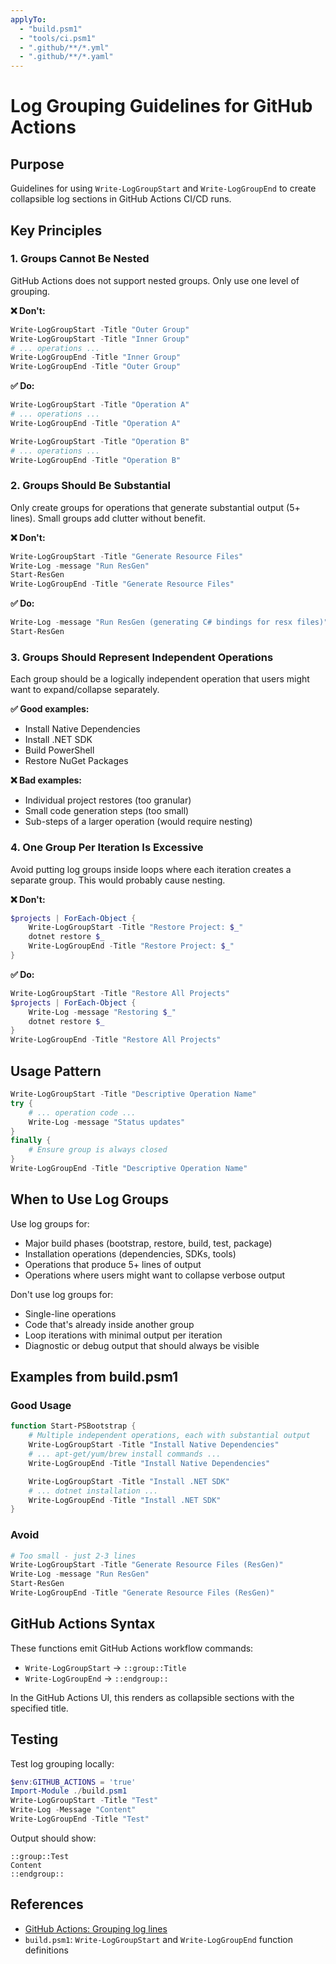 ```yaml
---
applyTo:
  - "build.psm1"
  - "tools/ci.psm1"
  - ".github/**/*.yml"
  - ".github/**/*.yaml"
---
```


# Log Grouping Guidelines for GitHub Actions

## Purpose

Guidelines for using `Write-LogGroupStart` and `Write-LogGroupEnd` to create collapsible log sections in GitHub Actions CI/CD runs.

## Key Principles

### 1. Groups Cannot Be Nested

GitHub Actions does not support nested groups. Only use one level of grouping.

**❌ Don't:**
```powershell
Write-LogGroupStart -Title "Outer Group"
Write-LogGroupStart -Title "Inner Group"
# ... operations ...
Write-LogGroupEnd -Title "Inner Group"
Write-LogGroupEnd -Title "Outer Group"
```

**✅ Do:**
```powershell
Write-LogGroupStart -Title "Operation A"
# ... operations ...
Write-LogGroupEnd -Title "Operation A"

Write-LogGroupStart -Title "Operation B"
# ... operations ...
Write-LogGroupEnd -Title "Operation B"
```

### 2. Groups Should Be Substantial

Only create groups for operations that generate substantial output (5+ lines). Small groups add clutter without benefit.

**❌ Don't:**
```powershell
Write-LogGroupStart -Title "Generate Resource Files"
Write-Log -message "Run ResGen"
Start-ResGen
Write-LogGroupEnd -Title "Generate Resource Files"
```

**✅ Do:**
```powershell
Write-Log -message "Run ResGen (generating C# bindings for resx files)"
Start-ResGen
```

### 3. Groups Should Represent Independent Operations

Each group should be a logically independent operation that users might want to expand/collapse separately.

**✅ Good examples:**
- Install Native Dependencies
- Install .NET SDK
- Build PowerShell
- Restore NuGet Packages

**❌ Bad examples:**
- Individual project restores (too granular)
- Small code generation steps (too small)
- Sub-steps of a larger operation (would require nesting)

### 4. One Group Per Iteration Is Excessive

Avoid putting log groups inside loops where each iteration creates a separate group.  This would probably cause nesting.

**❌ Don't:**
```powershell
$projects | ForEach-Object {
    Write-LogGroupStart -Title "Restore Project: $_"
    dotnet restore $_
    Write-LogGroupEnd -Title "Restore Project: $_"
}
```

**✅ Do:**
```powershell
Write-LogGroupStart -Title "Restore All Projects"
$projects | ForEach-Object {
    Write-Log -message "Restoring $_"
    dotnet restore $_
}
Write-LogGroupEnd -Title "Restore All Projects"
```

## Usage Pattern

```powershell
Write-LogGroupStart -Title "Descriptive Operation Name"
try {
    # ... operation code ...
    Write-Log -message "Status updates"
}
finally {
    # Ensure group is always closed
}
Write-LogGroupEnd -Title "Descriptive Operation Name"
```

## When to Use Log Groups

Use log groups for:
- Major build phases (bootstrap, restore, build, test, package)
- Installation operations (dependencies, SDKs, tools)
- Operations that produce 5+ lines of output
- Operations where users might want to collapse verbose output

Don't use log groups for:
- Single-line operations
- Code that's already inside another group
- Loop iterations with minimal output per iteration
- Diagnostic or debug output that should always be visible

## Examples from build.psm1

### Good Usage

```powershell
function Start-PSBootstrap {
    # Multiple independent operations, each with substantial output
    Write-LogGroupStart -Title "Install Native Dependencies"
    # ... apt-get/yum/brew install commands ...
    Write-LogGroupEnd -Title "Install Native Dependencies"

    Write-LogGroupStart -Title "Install .NET SDK"
    # ... dotnet installation ...
    Write-LogGroupEnd -Title "Install .NET SDK"
}
```

### Avoid

```powershell
# Too small - just 2-3 lines
Write-LogGroupStart -Title "Generate Resource Files (ResGen)"
Write-Log -message "Run ResGen"
Start-ResGen
Write-LogGroupEnd -Title "Generate Resource Files (ResGen)"
```

## GitHub Actions Syntax

These functions emit GitHub Actions workflow commands:
- `Write-LogGroupStart` → `::group::Title`
- `Write-LogGroupEnd` → `::endgroup::`

In the GitHub Actions UI, this renders as collapsible sections with the specified title.

## Testing

Test log grouping locally:
```powershell
$env:GITHUB_ACTIONS = 'true'
Import-Module ./build.psm1
Write-LogGroupStart -Title "Test"
Write-Log -Message "Content"
Write-LogGroupEnd -Title "Test"
```

Output should show:
```
::group::Test
Content
::endgroup::
```

## References

- [GitHub Actions: Grouping log lines](https://docs.github.com/en/actions/using-workflows/workflow-commands-for-github-actions#grouping-log-lines)
- `build.psm1`: `Write-LogGroupStart` and `Write-LogGroupEnd` function definitions
